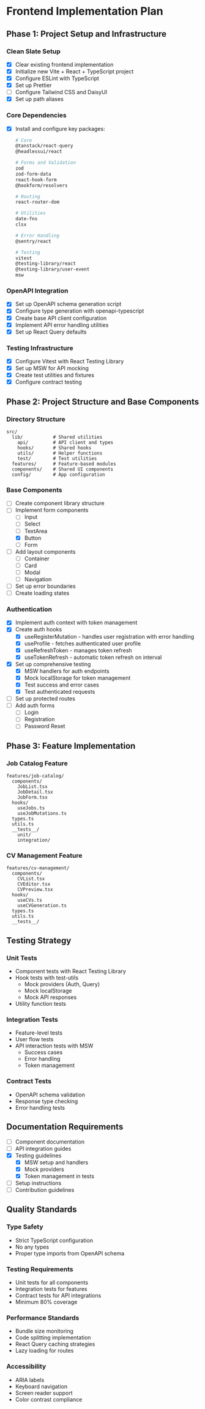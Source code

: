 # Frontend Implementation Plan

## Phase 1: Project Setup and Infrastructure

### Clean Slate Setup
- [x] Clear existing frontend implementation
- [x] Initialize new Vite + React + TypeScript project
- [x] Configure ESLint with TypeScript
- [x] Set up Prettier
- [ ] Configure Tailwind CSS and DaisyUI
- [x] Set up path aliases

### Core Dependencies
- [x] Install and configure key packages:
  ```bash
  # Core
  @tanstack/react-query
  @headlessui/react

  # Forms and Validation
  zod
  zod-form-data
  react-hook-form
  @hookform/resolvers

  # Routing
  react-router-dom

  # Utilities
  date-fns
  clsx

  # Error Handling
  @sentry/react

  # Testing
  vitest
  @testing-library/react
  @testing-library/user-event
  msw
  ```

### OpenAPI Integration
- [x] Set up OpenAPI schema generation script
- [x] Configure type generation with openapi-typescript
- [x] Create base API client configuration
- [x] Implement API error handling utilities
- [x] Set up React Query defaults

### Testing Infrastructure
- [x] Configure Vitest with React Testing Library
- [x] Set up MSW for API mocking
- [x] Create test utilities and fixtures
- [x] Configure contract testing

## Phase 2: Project Structure and Base Components

### Directory Structure
```
src/
  lib/           # Shared utilities
    api/         # API client and types
    hooks/       # Shared hooks
    utils/       # Helper functions
    test/        # Test utilities
  features/      # Feature-based modules
  components/    # Shared UI components
  config/        # App configuration
```

### Base Components
- [ ] Create component library structure
- [ ] Implement form components
  - [ ] Input
  - [ ] Select
  - [ ] TextArea
  - [x] Button
  - [ ] Form
- [ ] Add layout components
  - [ ] Container
  - [ ] Card
  - [ ] Modal
  - [ ] Navigation
- [ ] Set up error boundaries
- [ ] Create loading states

### Authentication
- [x] Implement auth context with token management
- [x] Create auth hooks
  - [x] useRegisterMutation - handles user registration with error handling
  - [x] useProfile - fetches authenticated user profile
  - [x] useRefreshToken - manages token refresh
  - [x] useTokenRefresh - automatic token refresh on interval
- [x] Set up comprehensive testing
  - [x] MSW handlers for auth endpoints
  - [x] Mock localStorage for token management
  - [x] Test success and error cases
  - [x] Test authenticated requests
- [ ] Set up protected routes
- [ ] Add auth forms
  - [ ] Login
  - [ ] Registration
  - [ ] Password Reset

## Phase 3: Feature Implementation

### Job Catalog Feature
```
features/job-catalog/
  components/
    JobList.tsx
    JobDetail.tsx
    JobForm.tsx
  hooks/
    useJobs.ts
    useJobMutations.ts
  types.ts
  utils.ts
  __tests__/
    unit/
    integration/
```

### CV Management Feature
```
features/cv-management/
  components/
    CVList.tsx
    CVEditor.tsx
    CVPreview.tsx
  hooks/
    useCVs.ts
    useCVGeneration.ts
  types.ts
  utils.ts
  __tests__/
```

## Testing Strategy

### Unit Tests
- Component tests with React Testing Library
- Hook tests with test-utils
  - Mock providers (Auth, Query)
  - Mock localStorage
  - Mock API responses
- Utility function tests

### Integration Tests
- Feature-level tests
- User flow tests
- API interaction tests with MSW
  - Success cases
  - Error handling
  - Token management

### Contract Tests
- OpenAPI schema validation
- Response type checking
- Error handling tests

## Documentation Requirements

- [ ] Component documentation
- [ ] API integration guides
- [x] Testing guidelines
  - [x] MSW setup and handlers
  - [x] Mock providers
  - [x] Token management in tests
- [ ] Setup instructions
- [ ] Contribution guidelines

## Quality Standards

### Type Safety
- Strict TypeScript configuration
- No any types
- Proper type imports from OpenAPI schema

### Testing Requirements
- Unit tests for all components
- Integration tests for features
- Contract tests for API integrations
- Minimum 80% coverage

### Performance Standards
- Bundle size monitoring
- Code splitting implementation
- React Query caching strategies
- Lazy loading for routes

### Accessibility
- ARIA labels
- Keyboard navigation
- Screen reader support
- Color contrast compliance
